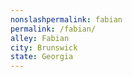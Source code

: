```yaml
---
﻿nonslashpermalink: fabian
permalink: /fabian/
alley: Fabian
city: Brunswick
state: Georgia
---
```

